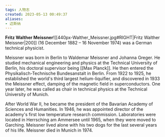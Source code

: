 ```yaml
---
tags: 人物志
created: 2023-05-13 00:49:37
aliases:
- 迈斯纳
---
```


**Fritz Walther Meissner**![[440px-Walther_Meissner.jpg#RIGHT|Fritz Walther Meissner|200]] (16 December 1882 – 16 November 1974) was a German technical physicist.

Meissner was born in Berlin to Waldemar Meissner and Johanna Greger. He studied mechanical engineering and physics at the Technical University of Berlin, his doctoral supervisor being [[Max Planck]]. He then entered the Physikalisch-Technische Bundesanstalt in Berlin. From 1922 to 1925, he established the world's third largest helium-liquifier, and discovered in 1933 the Meissner effect, damping of the magnetic field in superconductors. One year later, he was called as chair in technical physics at the Technical University of Munich.

After World War II, he became the president of the Bavarian Academy of Sciences and Humanities. In 1946, he was appointed director of the academy's first low temperature research commission. Laboratories were located in Herrsching am Ammersee until 1965, when they were moved to Garching. Meissner lived alone with his two dogs for the last several years of his life. Meissner died in Munich in 1974.